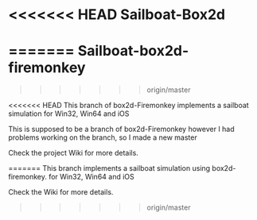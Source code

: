 <<<<<<< HEAD
Sailboat-Box2d
================
=======
Sailboat-box2d-firemonkey
========================
>>>>>>> origin/master

<<<<<<< HEAD
This branch of box2d-Firemonkey implements a sailboat simulation
for Win32, Win64 and iOS 

This is supposed to be a branch of box2d-Firemonkey
however I had problems working on the branch,
so I made a new master

Check the project Wiki for more details.

=======
This branch implements a sailboat simulation using box2d-firemonkey.
for Win32, Win64 and iOS 

Check the Wiki for more details. 
>>>>>>> origin/master
